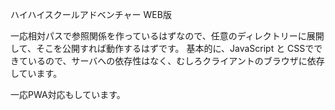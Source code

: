 ハイハイスクールアドベンチャー WEB版

一応相対パスで参照関係を作っているはずなので、任意のディレクトリーに展開して、そこを公開すれば動作するはずです。
基本的に、JavaScript と CSSでできているので、サーバへの依存性はなく、むしろクライアントのブラウザに依存しています。

一応PWA対応もしています。
